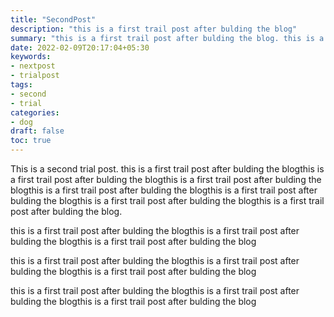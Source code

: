 ```yaml
---
title: "SecondPost"
description: "this is a first trail post after bulding the blog"
summary: "this is a first trail post after bulding the blog. this is a first trail post after bulding the blog.this is a first trail post after bulding the blog. this is a first trail post after bulding the blog.this is a first trail post after bulding the blog.this is a first trail post after bulding the blogthis is a first trail post after bulding the blogthis is a first trail post after bulding the blogthis is a first trail post after bulding the blogthis is a first trail post after bulding the blogthis is a first trail post after bulding the blogthis is a first trail post after bulding the blogthis is a first trail post after bulding the blogthis is a first trail post after bulding the blog"
date: 2022-02-09T20:17:04+05:30
keywords:
- nextpost
- trialpost
tags:
- second
- trial
categories:
- dog
draft: false
toc: true
---
```


This is a second trial post. this is a first trail post after bulding the blogthis is a first trail post after bulding the blogthis is a first trail post after bulding the blogthis is a first trail post after bulding the blogthis is a first trail post after bulding the blogthis is a first trail post after bulding the blogthis is a first trail post after bulding the blog.

this is a first trail post after bulding the blogthis is a first trail post after bulding the blogthis is a first trail post after bulding the blog

this is a first trail post after bulding the blogthis is a first trail post after bulding the blogthis is a first trail post after bulding the blog

this is a first trail post after bulding the blogthis is a first trail post after bulding the blogthis is a first trail post after bulding the blog